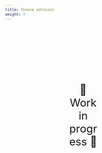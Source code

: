 ```yaml
---
title: Choose adresses
weight: 7
---
```

<div style="text-align: center; font-size:2.5em;margin: 200px;">🚧 Work in progress 🚧</div>